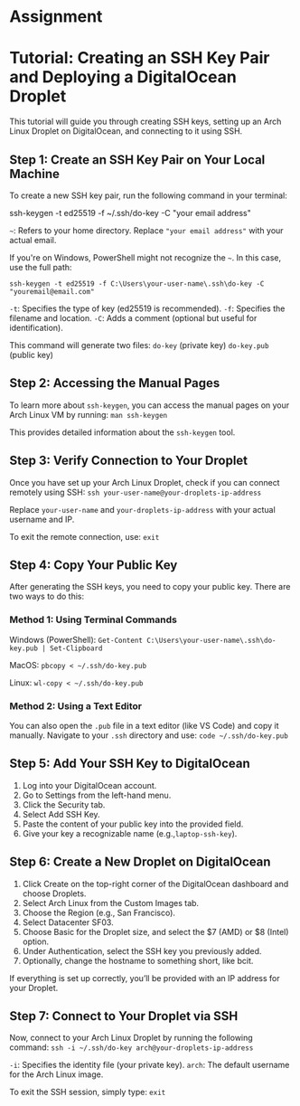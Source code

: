 # Assignment

# Tutorial: Creating an SSH Key Pair and Deploying a DigitalOcean Droplet

This tutorial will guide you through creating SSH keys, setting up an Arch Linux Droplet on DigitalOcean, and connecting to it using SSH.

## Step 1: Create an SSH Key Pair on Your Local Machine

To create a new SSH key pair, run the following command in your terminal:


ssh-keygen -t ed25519 -f ~/.ssh/do-key -C "your email address"

`~`: Refers to your home directory.
Replace `"your email address"` with your actual email.

If you're on Windows, PowerShell might not recognize the `~`. In this case, use the full path:

`ssh-keygen -t ed25519 -f C:\Users\your-user-name\.ssh\do-key -C "youremail@email.com"`


`-t`: Specifies the type of key (ed25519 is recommended).
`-f`: Specifies the filename and location.
`-C`: Adds a comment (optional but useful for identification).

This command will generate two files:
`do-key` (private key)
`do-key.pub` (public key)

## Step 2: Accessing the Manual Pages
To learn more about `ssh-keygen`, you can access the manual pages on your Arch Linux VM by running:
`man ssh-keygen`

This provides detailed information about the `ssh-keygen` tool.

## Step 3: Verify Connection to Your Droplet
Once you have set up your Arch Linux Droplet, check if you can connect remotely using SSH:
`ssh your-user-name@your-droplets-ip-address`

Replace `your-user-name` and `your-droplets-ip-address` with your actual username and IP.

To exit the remote connection, use:
`exit`

## Step 4: Copy Your Public Key

After generating the SSH keys, you need to copy your public key. There are two ways to do this:

### Method 1: Using Terminal Commands
Windows (PowerShell):
`Get-Content C:\Users\your-user-name\.ssh\do-key.pub | Set-Clipboard`

MacOS:
`pbcopy < ~/.ssh/do-key.pub`

Linux:
`wl-copy < ~/.ssh/do-key.pub`

### Method 2: Using a Text Editor
You can also open the `.pub` file in a text editor (like VS Code) and copy it manually. Navigate to your `.ssh` directory and use:
`code ~/.ssh/do-key.pub`

## Step 5: Add Your SSH Key to DigitalOcean
1. Log into your DigitalOcean account.
2. Go to Settings from the left-hand menu.
3. Click the Security tab.
4. Select Add SSH Key.
5. Paste the content of your public key into the provided field.
6. Give your key a recognizable name (e.g.,`laptop-ssh-key`).

## Step 6: Create a New Droplet on DigitalOcean
1. Click Create on the top-right corner of the DigitalOcean dashboard and choose Droplets.
2. Select Arch Linux from the Custom Images tab.
3. Choose the Region (e.g., San Francisco).
4. Select Datacenter SF03.
5. Choose Basic for the Droplet size, and select the $7 (AMD) or $8 (Intel) option.
6. Under Authentication, select the SSH key you previously added.
7. Optionally, change the hostname to something short, like bcit.

If everything is set up correctly, you’ll be provided with an IP address for your Droplet.

## Step 7: Connect to Your Droplet via SSH
Now, connect to your Arch Linux Droplet by running the following command:
`ssh -i ~/.ssh/do-key arch@your-droplets-ip-address`

`-i`: Specifies the identity file (your private key).
`arch`: The default username for the Arch Linux image.

To exit the SSH session, simply type:
`exit`















